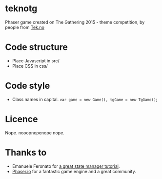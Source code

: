 # teknotg
Phaser game created on The Gathering 2015 - theme competition, by people from <a href="http://tek.no">Tek.no</a>

# Code structure
* Place Javascript in src/
* Place CSS in css/

# Code style
* Class names in capital. `var game = new Game(), tgGame = new TgGame()`;

# Licence
Nope. nooopnopenope nope.

# Thanks to
- Emanuele Feronato for <a href="http://www.emanueleferonato.com/2014/08/28/phaser-tutorial-understanding-phaser-states/">a great state manager tutorial</a>.<br />
- <a href="http://phaser.io">Phaser.io</a> for a fantastic game engine and a great community.
